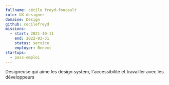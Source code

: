 ```yaml
---
fullname: cécile freyd-foucault
role: UX designer
domaine: Design
github: cecilefreyd
missions:
  - start: 2021-10-11
    end: 2022-03-31
    status: service
    employer: Benext
startups:
  - pass-emploi
---
```


Designeuse qui aime les design system, l'accessibilité et travailler avec les développeurs
